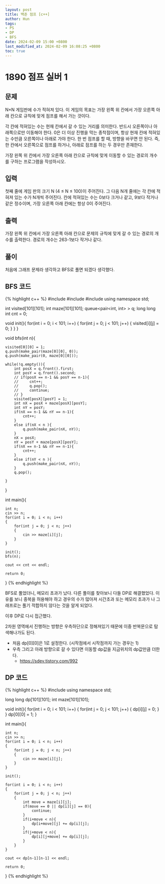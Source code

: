 ```yaml
---
layout: post
title: 백준 점프 [c++]
author: Hun
tags:
- PS
- DP
- BFS
date: 2024-02-09 15:00 +0800
last_modified_at: 2024-02-09 16:08:25 +0800
toc: true
---
```


# 1890 점프 실버 1

## 문제

N×N 게임판에 수가 적혀져 있다. 이 게임의 목표는 가장 왼쪽 위 칸에서 가장 오른쪽 아래 칸으로 규칙에 맞게 점프를 해서 가는 것이다.

각 칸에 적혀있는 수는 현재 칸에서 갈 수 있는 거리를 의미한다. 반드시 오른쪽이나 아래쪽으로만 이동해야 한다. 0은 더 이상 진행을 막는 종착점이며, 항상 현재 칸에 적혀있는 수만큼 오른쪽이나 아래로 가야 한다. 한 번 점프를 할 때, 방향을 바꾸면 안 된다. 즉, 한 칸에서 오른쪽으로 점프를 하거나, 아래로 점프를 하는 두 경우만 존재한다.

가장 왼쪽 위 칸에서 가장 오른쪽 아래 칸으로 규칙에 맞게 이동할 수 있는 경로의 개수를 구하는 프로그램을 작성하시오.

## 입력

첫째 줄에 게임 판의 크기 N (4 ≤ N ≤ 100)이 주어진다. 그 다음 N개 줄에는 각 칸에 적혀져 있는 수가 N개씩 주어진다. 칸에 적혀있는 수는 0보다 크거나 같고, 9보다 작거나 같은 정수이며, 가장 오른쪽 아래 칸에는 항상 0이 주어진다.

## 출력
가장 왼쪽 위 칸에서 가장 오른쪽 아래 칸으로 문제의 규칙에 맞게 갈 수 있는 경로의 개수를 출력한다. 경로의 개수는 263-1보다 작거나 같다.

## 풀이
처음에 그래프 문제라 생각하고 BFS로 풀면 되겠다 생각했다. 

## BFS 코드
{% highlight c++ %}
#include <iostream>
#include <queue>
#include <vector>
using namespace std;

int visited[101][101];
int maze[101][101];
queue<pair<int, int> > q;
long long int cnt = 0;

void init(){
    for(int i = 0; i < 101; i++)
    {
        for(int j = 0; j < 101; j++)
        {
            visited[i][j] = 0;
        }
    }
}

void bfs(int n){

    visited[0][0] = 1;
    q.push(make_pair(maze[0][0], 0));
    q.push(make_pair(0, maze[0][0]));

    while(!q.empty()){
        int posX = q.front().first;
        int posY = q.front().second;
        // if(posX == n-1 && posY == n-1){
        //     cnt++;
        //     q.pop();
        //     continue;
        // }
        visited[posX][posY] = 1;
        int nX = posX + maze[posX][posY];
        int nY = posY;
        if(nX == n-1 && nY == n-1){
            cnt++;
        }
        else if(nX < n ){
            q.push(make_pair(nX, nY));
        }
        nX = posX;
        nY = posY + maze[posX][posY];
        if(nX == n-1 && nY == n-1){
            cnt++;
        }
        else if(nY < n ){
            q.push(make_pair(nX, nY));
        }
        q.pop();

    }
}

int main(){

    int n;
    cin >> n;
    for(int i = 0; i < n; i++)
    {
        for(int j = 0; j < n; j++)
        {
            cin >> maze[i][j];
        }
    }

    init();
    bfs(n);

    cout << cnt << endl;

    return 0;
}
{% endhighlight %}

BFS로 풀었더니, 메모리 초과가 났다. 다른 풀이를 찾아보니 다들 DP로 해결했었다. 이유를 보니 중복을 허용해야 하고 경우의 수가 많아져 시간초과 또는 메모리 초과가 나 그래프로는 풀기 적합하지 않다는 것을 알게 되었다.

이후 DP로 다시 접근했다.

2차원 영역에서 진행하는 방향은 우측하단으로 정해져있기 때문에 이중 반복문으로 탐색해나가도 된다.

- 처음 dp[0][0]은 1로 설정한다. (시작점에서 시작점까지 가는 경우는 1)
- 우측 그리고 아래 방향으로 갈 수 있다면 이동할 dp값을 지금위치의 dp값만큼 더한다.
  - https://sdev.tistory.com/992  

## DP 코드
{% highlight c++ %}
#include <iostream>
using namespace std;

long long dp[101][101];
int maze[101][101];


void init(){
    for(int i = 0; i < 101; i++)
    {
        for(int j = 0; j < 101; j++)
        {
            dp[i][j] = 0;
        }
    }
    dp[0][0] = 1;
}

int main(){

    int n;
    cin >> n;
    for(int i = 0; i < n; i++)
    {
        for(int j = 0; j < n; j++)
        {
            cin >> maze[i][j];
        }
    }

    init();

    for(int i = 0; i < n; i++)
    {
        for(int j = 0; j < n; j++)
        {
            int move = maze[i][j];
            if(move == 0 || dp[i][j] == 0){
                continue;
            }
            if(i+move < n){
                dp[i+move][j] += dp[i][j];
            }
            if(j+move < n){
                dp[i][j+move] += dp[i][j];
            }
        }
    }

    cout << dp[n-1][n-1] << endl;

    return 0;
}
{% endhighlight %}
